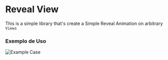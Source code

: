 # Reveal View
This is a simple library that's create a Simple Reveal Animation on arbitrary `Views`

### Exemplo de Uso

![Example Case](https://raw.githubusercontent.com/eduardowgmendes/RevealAnimationClass/master/example_remove_items.gif)
